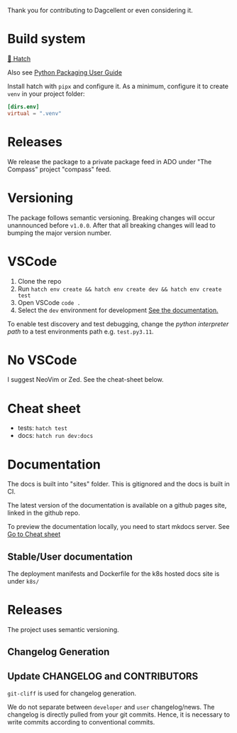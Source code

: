 Thank you for contributing to Dagcellent or even considering it.

# Build system
[🐣 Hatch](https://hatch.pypa.io/latest/)

Also see [Python Packaging User Guide](https://packaging.python.org/en/latest/guides/writing-pyproject-toml)

Install hatch with `pipx` and configure it. As a minimum, configure it to create `venv` in your project folder:
```toml
[dirs.env]
virtual = ".venv"
```

# Releases
We release the package to a private package feed in ADO under "The Compass" project "compass" feed.

# Versioning
The package follows semantic versioning. Breaking changes will occur unannounced before `v1.0.0`. After that all breaking changes will lead to bumping the major version number.

# VSCode
1. Clone the repo
1. Run `hatch env create && hatch env create dev && hatch env create test`
1. Open VSCode `code .`
1. Select the `dev` environment for development [See the documentation.](https://hatch.pypa.io/latest/how-to/integrate/vscode/)

To enable test discovery and test debugging, change the *python interpreter path* to a test environments path e.g. `test.py3.11`.

# No VSCode
I suggest NeoVim or Zed. See the cheat-sheet below.

# Cheat sheet
- tests: `hatch test`
- docs: `hatch run dev:docs`

# Documentation
The docs is built into "sites" folder. This is gitignored and the docs is built in CI.

The latest version of the documentation is available on a github pages site, linked in the github repo.

To preview the documentation locally, you need to start mkdocs server. See [Go to Cheat sheet](#cheat-sheet)  

## Stable/User documentation

The deployment manifests and Dockerfile for the k8s hosted docs site is under `k8s/`


# Releases
The project uses semantic versioning.

## Changelog Generation
## Update CHANGELOG and CONTRIBUTORS
`git-cliff` is used for changelog generation.

We do not separate between `developer` and `user` changelog/news. The changelog is directly pulled from your git commits. Hence, it is necessary to write commits according to conventional commits.


